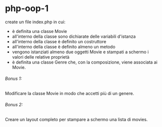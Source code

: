 # php-oop-1

create un file index.php in cui:
- è definita una classe Movie
- all'interno della classe sono dichiarate delle variabili d'istanza
- all'interno della classe è definito un costruttore
- all'interno della classe è definito almeno un metodo
- vengono istanziati almeno due oggetti Movie e stampati a schermo i valori delle relative proprietà
- è definita una classe Genre che, con la composizione, viene associata ai Movie.


###### Bonus 1:
Modificare la classe Movie in modo che accetti più di un genere.
###### Bonus 2:
Creare un layout completo per stampare a schermo una lista di movies.